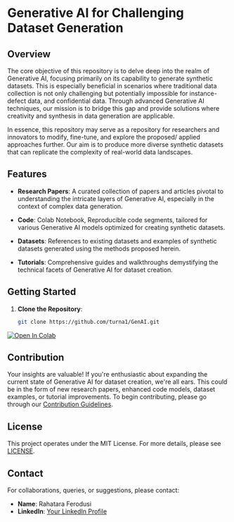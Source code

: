 # Generative AI for Challenging Dataset Generation

## Overview

The core objective of this repository is to delve deep into the realm of Generative AI, focusing primarily on its capability to generate synthetic datasets. This is especially beneficial in scenarios where traditional data collection is not only challenging but potentially impossible for instance- defect data, and confidential data. Through advanced Generative AI techniques, our mission is to bridge this gap and provide solutions where creativity and synthesis in data generation are applicable.

In essence, this repository may serve as a repository for researchers and innovators to modify, fine-tune, and explore the proposed/ applied approaches further. Our aim is to produce more diverse synthetic datasets that can replicate the complexity of real-world data landscapes.

## Features

- **Research Papers**: A curated collection of papers and articles pivotal to understanding the intricate layers of Generative AI, especially in the context of complex data generation.
  
- **Code**: Colab Notebook, Reproducible code segments, tailored for various Generative AI models optimized for creating synthetic datasets.
  
- **Datasets**: References to existing datasets and examples of synthetic datasets generated using the methods proposed herein.
  
- **Tutorials**: Comprehensive guides and walkthroughs demystifying the technical facets of Generative AI for dataset creation.

## Getting Started

1. **Clone the Repository**:  
   ```bash
   git clone https://github.com/turna1/GenAI.git
   
[![Open In Colab](https://colab.research.google.com/assets/colab-badge.svg)](https://colab.research.google.com/drive/1e1ngmVpe8Gx5TfGQ71HYbtyLrULxAcFX?usp=sharing)

## Contribution

Your insights are valuable! If you're enthusiastic about expanding the current state of Generative AI for dataset creation, we're all ears. This could be in the form of new research papers, enhanced code models, dataset examples, or tutorial improvements. To begin contributing, please go through our [Contribution Guidelines](CONTRIBUTING.md).

## License

This project operates under the MIT License. For more details, please see [LICENSE](LICENSE).

## Contact

For collaborations, queries, or suggestions, please contact:

- **Name**: Rahatara Ferodusi
- **LinkedIn**: [Your LinkedIn Profile](https://www.linkedin.com/in/rahatara-ferdousi-764405118/)


